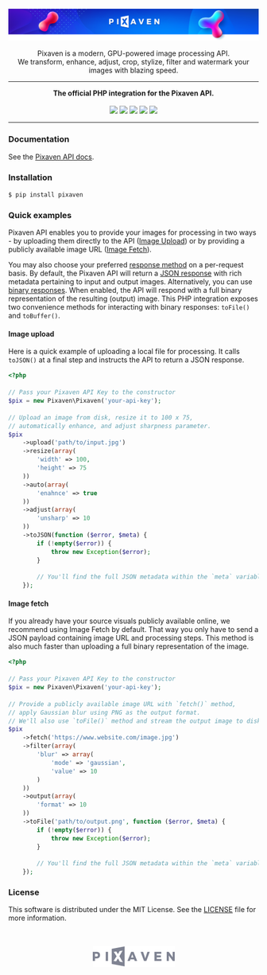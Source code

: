 [![Pixaven](media/readme-header.png "Pixaven: GPU-powered Image Processing Platform")](https://www.pixaven.com)

<p align="center">
Pixaven is a modern, GPU-powered image processing API.<br>We transform, enhance, adjust, crop, stylize, filter and watermark your images with blazing speed.
</p>

---
<p align="center">
<strong>The official PHP integration for the Pixaven API.</strong><br>
<br>
<img src="https://img.shields.io/packagist/v/pixaven/pixaven-php?style=flat&color=success"/>
<img src="https://img.shields.io/snyk/vulnerabilities/github/pixaven/pixaven-php?style=flat&color=success"/>
<img src="https://img.shields.io/github/issues-raw/pixaven/pixaven-php?style=flat&color=success"/>
<img src="https://img.shields.io/packagist/l/pixaven/pixaven-php?style=flat&color=success"/>
<img src="https://img.shields.io/twitter/follow/pixaven?label=Follow%20Us&style=flat&color=success&logo=twitter"/>
</p>

---

### Documentation
See the [Pixaven API docs](https://docs.pixaven.com/).


### Installation
```bash
$ pip install pixaven
```

### Quick examples
Pixaven API enables you to provide your images for processing in two ways - by uploading them directly to the API ([Image Upload](https://docs.pixaven.com/requests/image-upload)) or by providing a publicly available image URL ([Image Fetch](https://docs.pixaven.com/requests/image-fetch)).

You may also choose your preferred [response method](https://docs.pixaven.com/introduction#choosing-response-method-and-format) on a per-request basis. By default, the Pixaven API will return a [JSON response](https://docs.pixaven.com/responses/json-response-format) with rich metadata pertaining to input and output images. Alternatively, you can use [binary responses](https://docs.pixaven.com/responses/binary-responses). When enabled, the API will respond with a full binary representation of the resulting (output) image. This PHP integration exposes two convenience methods for interacting with binary responses: `toFile()` and `toBuffer()`.

#### Image upload
Here is a quick example of uploading a local file for processing. It calls `toJSON()` at a final step and instructs the API to return a JSON response.

```php
<?php

// Pass your Pixaven API Key to the constructor
$pix = new Pixaven\Pixaven('your-api-key');

// Upload an image from disk, resize it to 100 x 75,
// automatically enhance, and adjust sharpness parameter.
$pix
    ->upload('path/to/input.jpg')
    ->resize(array(
        'width' => 100,
        'height' => 75
    ))
    ->auto(array(
        'enahnce' => true
    ))
    ->adjust(array(
        'unsharp' => 10
    ))
    ->toJSON(function ($error, $meta) {
        if (!empty($error)) {
            throw new Exception($error);
        }

        // You'll find the full JSON metadata within the `meta` variable
    });
```

#### Image fetch
If you already have your source visuals publicly available online, we recommend using Image Fetch by default. That way you only have to send a JSON payload containing image URL and processing steps. This method is also much faster than uploading a full binary representation of the image.

```php
<?php

// Pass your Pixaven API Key to the constructor
$pix = new Pixaven\Pixaven('your-api-key');

// Provide a publicly available image URL with `fetch()` method,
// apply Gaussian blur using PNG as the output format.
// We'll also use `toFile()` method and stream the output image to disk
$pix
    ->fetch('https://www.website.com/image.jpg')
    ->filter(array(
        'blur' => array(
            'mode' => 'gaussian',
            'value' => 10
        )
    ))
    ->output(array(
        'format' => 10
    ))
    ->toFile('path/to/output.png', function ($error, $meta) {
        if (!empty($error)) {
            throw new Exception($error);
        }

        // You'll find the full JSON metadata within the `meta` variable
    });
```

### License
This software is distributed under the MIT License. See the [LICENSE](LICENSE) file for more information.

<p align="center"><br><br><a href="https://www.pixaven.com"><img src="media/logo-mono-light.png" alt="Pixaven" width="165" height="42"/></a></p>